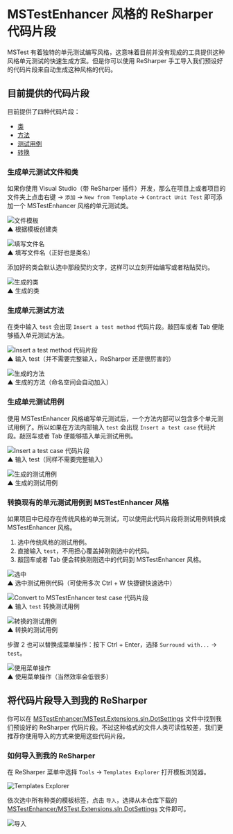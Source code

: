 # MSTestEnhancer 风格的 ReSharper 代码片段

MSTest 有着独特的单元测试编写风格，这意味着目前并没有现成的工具提供这种风格单元测试的快速生成方案。但是你可以使用 ReSharper 手工导入我们预设好的代码片段来自动生成这种风格的代码。

## 目前提供的代码片段

目前提供了四种代码片段：

- [类](#生成单元测试文件和类)
- [方法](#生成单元测试方法)
- [测试用例](#生成单元测试用例)
- [转换](#转换现有的单元测试用例到-MSTestEnhancer-风格)

### 生成单元测试文件和类

如果你使用 Visual Studio（带 ReSharper 插件）开发，那么在项目上或者项目的文件夹上点击右键 → `添加` → `New from Template` → `Contract Unit Test` 即可添加一个 MSTestEnhancer 风格的单元测试类。

![文件模板](/docs/images/2018-02-27-11-11-10.png)  
▲ 根据模板创建类

![填写文件名](/docs/images/2018-02-27-11-15-09.png)  
▲ 填写文件名（正好也是类名）

添加好的类会默认选中那段契约文字，这样可以立刻开始编写或者粘贴契约。

![生成的类](/docs/images/2018-02-27-11-32-59.png)  
▲ 生成的类

### 生成单元测试方法

在类中输入 `test` 会出现 `Insert a test method` 代码片段。敲回车或者 Tab 便能够插入单元测试方法。

![Insert a test method 代码片段](/docs/images/2018-02-27-11-36-50.png)  
▲ 输入 test（并不需要完整输入，ReSharper 还是很厉害的）

![生成的方法](/docs/images/2018-02-27-11-33-49.png)  
▲ 生成的方法（命名空间会自动加入）

### 生成单元测试用例

使用 MSTestEnhancer 风格编写单元测试后，一个方法内部可以包含多个单元测试用例了。所以如果在方法内部输入 `test` 会出现 `Insert a test case` 代码片段。敲回车或者 Tab 便能够插入单元测试用例。

![Insert a test case 代码片段](/docs/images/2018-02-27-11-38-16.png)  
▲ 输入 test（同样不需要完整输入）

![生成的测试用例](/docs/images/2018-02-27-11-39-09.png)  
▲ 生成的测试用例

### 转换现有的单元测试用例到 MSTestEnhancer 风格

如果项目中已经存在传统风格的单元测试，可以使用此代码片段将测试用例转换成 MSTestEnhancer 风格。

1. 选中传统风格的测试用例。
1. 直接输入 `test`，不用担心覆盖掉刚刚选中的代码。
1. 敲回车或者 Tab 便会转换刚刚选中的代码到 MSTestEnhancer 风格。

![选中](/docs/images/2018-02-27-11-48-07.png)  
▲ 选中测试用例代码（可使用多次 Ctrl + W 快捷键快速选中）

![Convert to MSTestEnhancer test case 代码片段](/docs/images/2018-02-27-11-56-40.png)  
▲ 输入 `test` 转换测试用例

![转换的测试用例](/docs/images/2018-02-27-11-51-43.png)  
▲ 转换的测试用例

步骤 2 也可以替换成菜单操作：按下 Ctrl + Enter，选择 `Surround with...` → `test`。

![使用菜单操作](/docs/images/2018-02-27-11-50-18.png)  
▲ 使用菜单操作（当然效率会低很多）

## 将代码片段导入到我的 ReSharper

你可以在 [MSTestEnhancer/MSTest.Extensions.sln.DotSettings](/MSTest.Extensions.sln.DotSettings) 文件中找到我们预设好的 ReSharper 代码片段。不过这种格式的文件人类可读性较差，我们更推荐你使用导入的方式来使用这些代码片段。

### 如何导入到我的 ReSharper

在 ReSharper 菜单中选择 `Tools` → `Templates Explorer` 打开模板浏览器。

![Templates Explorer](/docs/images/2018-02-27-11-59-28.png)

依次选中所有种类的模板标签，点击 `导入`，选择从本仓库下载的 [MSTestEnhancer/MSTest.Extensions.sln.DotSettings](/MSTest.Extensions.sln.DotSettings) 文件即可。

![导入](/docs/images/2018-02-27-12-01-29.png)
